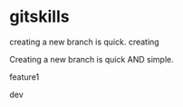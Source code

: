 # gitskills
creating a new branch is quick.
creating

Creating a new branch is quick AND simple.

feature1

dev

